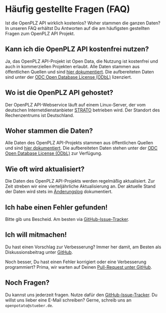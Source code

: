# Häufig gestellte Fragen (FAQ)

Ist die OpenPLZ API wirklich kostenlos? Woher stammen die ganzen Daten? In unseren FAQ erhältst Du Antworten auf die am häufigsten gestellten Fragen zum OpenPLZ API Projekt.

## Kann ich die OpenPLZ API kostenfrei nutzen?

Ja, das OpenPLZ API-Projekt ist Open Data, die Nutzung ist kostenfrei und auch in kommerziellen Projekten erlaubt. Alle Daten stammen aus öffentlichen Quellen und sind [hier dokumentiert](sources.md). Die aufbereiteten Daten sind unter der [ODC Open Database License (ODbL)](https://raw.githubusercontent.com/openpotato/openplzapi.data/refs/heads/main/LICENSE) lizenziert.

## Wo ist die OpenPLZ API gehostet?

Der OpenPLZ API-Webservice läuft auf einem Linux-Server, der vom deutschen Internetdienstanbieter [STRATO](https://www.strato.de/) betrieben wird. Der Standort des Rechenzentrums ist Deutschland.

## Woher stammen die Daten?

Alle Daten des OpenPLZ API-Projekts stammen aus öffentlichen Quellen und sind [hier dokumentiert](sources.md). Die aufbereiteten Daten stehen unter der [ODC Open Database License (ODbL)](https://raw.githubusercontent.com/openpotato/openplzapi.data/refs/heads/main/LICENSE) zur Verfügung.

## Wie oft wird aktualisiert?

Die Daten des OpenPLZ API-Projekts werden regelmäßig aktualisiert. Zur Zeit streben wir eine vierteljährliche Aktualisierung an. Der aktuelle Stand der Daten wird stets im [Änderungslog](change-log.md) dokumentiert.

## Ich habe einen Fehler gefunden!

Bitte gib uns Bescheid. Am besten via [GitHub-Issue-Tracker](https://github.com/openpotato/openplzapi/issues).

## Ich will mitmachen!

Du hast einen Vorschlag zur Verbesserung? Immer her damit, am Besten als Diskussionsbeitrag unter [GitHub](https://github.com/openpotato/openplzapi.website/discussions). 

Noch besser, Du hast einen Fehler korrigiert oder eine Verbesserung programmiert? Prima, wir warten auf Deinen [Pull-Request unter GitHub](https://github.com/openpotato/openplzapi/pulls).

## Noch Fragen?

Du kannst uns jederzeit fragen. Nutze dafür den [GitHub-Issue-Tracker](https://github.com/openpotato/openplzapi/issues). Du willst uns lieber eine E-Mail schreiben? Gerne, schreib uns an `openpotato@stueber.de`.
